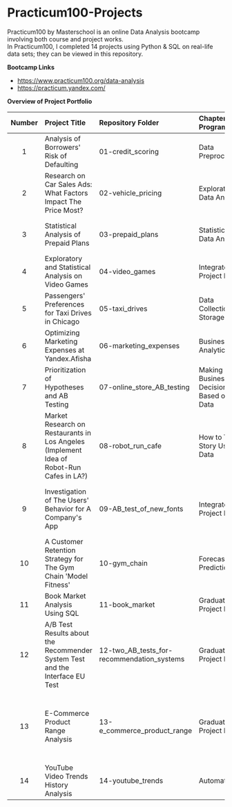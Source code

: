 # Practicum100-Projects

Practicum100 by Masterschool is an online Data Analysis bootcamp involving both course and project works. <br>
In Practicum100, I completed 14 projects using Python & SQL on real-life data sets; they can be viewed in this repository.

**Bootcamp Links**

- https://www.practicum100.org/data-analysis
- https://practicum.yandex.com/

**Overview of Project Portfolio**

| Number  | Project Title | Repository Folder | Chapter from Program | Main Libraries |
| :--: |:--------------------- | :------- | :------ | :-------------- |
| 1 | Analysis of Borrowers' Risk of Defaulting | 01-credit_scoring | Data Preprocessing | *Pandas, NLTK* |
| 2 | Research on Car Sales Ads: What Factors Impact The Price Most? | 02-vehicle_pricing | Exploratory Data Analysis | *Pandas, Matplotlib* |
| 3 | Statistical Analysis of Prepaid Plans | 03-prepaid_plans | Statistical Data Analysis | *Pandas, NumPy, SciPy, Matplotlib* |
| 4 | Exploratory and Statistical Analysis on Video Games | 04-video_games | Integrated Project I | *Pandas, NumPy, SciPy, Matplotlib* |
| 5 | Passengers' Preferences for Taxi Drives in Chicago | 05-taxi_drives | Data Collection and Storage (SQL) | *Pandas, NumPy, SciPy, Matplotlib* |
| 6 | Optimizing Marketing Expenses at Yandex.Afisha | 06-marketing_expenses | Business Analytics | *Pandas, NumPy, Matplotlib, Seaborn* |
| 7 | Prioritization of Hypotheses and AB Testing | 07-online_store_AB_testing | Making Business Decisions Based on Data | *Pandas, NumPy, SciPy, Matplotlib, Seaborn* |
| 8 | Market Research on Restaurants in Los Angeles (Implement Idea of Robot-Run Cafes in LA?) | 08-robot_run_cafe | How to Tell a Story Using Data | *Pandas, NumPy, Regex, NLTK, Matplotlib, Seaborn, Plotly* |
| 9 | Investigation of The Users' Behavior for A Company's App | 09-AB_test_of_new_fonts | Integrated Project II | *Pandas, NumPy, SciPy, Matplotlib, Seaborn, Plotly* |
| 10 | A Customer Retention Strategy for The Gym Chain 'Model Fitness' | 10-gym_chain | Forecasts and Predictions | *Pandas, NumPy, Scikit-learn, SciPy, Matplotlib, Seaborn* |
| 11 | Book Market Analysis Using SQL | 11-book_market | Graduation Project I | *Pandas, SQLAlchemy* |
| 12 | A/B Test Results about the Recommender System Test and the Interface EU Test | 12-two_AB_tests_for-recommendation_systems | Graduation Project II | *Pandas, NumPy, SciPy, Matplotlib, Seaborn, Plotly* |
| 13 | E-Commerce Product Range Analysis | 13-e_commerce_product_range | Graduation Project III | *(Python, Tableau); Pandas, NumPy, SciPy, NLTK, Matplotlib, Seaborn, Plotly* |
| 14 | YouTube Video Trends History Analysis | 14-youtube_trends | Automation | *(Python, Tableau); Pandas, SQLAlchemy* |
